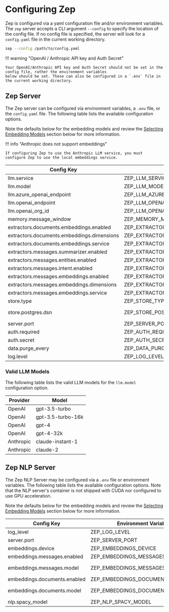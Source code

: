 # Configuring Zep

Zep is configured via a yaml configuration file and/or environment variables.
The `zep` server accepts a CLI argument `--config` to specify the location of the config file.
If no config file is specified, the server will look for a `config.yaml` file in the current working directory.

```bash
zep --config /path/to/config.yaml
```

!!! warning "OpenAI / Anthropic API key and Auth Secret"

    Your OpenAI/Anthropic API key and Auth Secret should not be set in the config file, rather the environment variables
    below should be set. These can also be configured in a `.env` file in the current working directory.

## Zep Server

The Zep server can be configured via environment variables, a `.env` file, or the `config.yaml` file. The following table lists the available configuration options.

Note the defaults below for the embedding models and review the [Selecting Embedding Models](#selecting-embedding-models) section below for more information.

!!! info "Anthropic does not support embeddings"

    If configuring Zep to use the Anthropic LLM service, you must configure Zep to use the local embeddings service.

| Config Key                                 | Environment Variable                           | Default                                                      |
| ------------------------------------------ | ---------------------------------------------- | ------------------------------------------------------------ |
| llm.service                                | ZEP_LLM_SERVICE                                | openai                                                       |
| llm.model                                  | ZEP_LLM_MODEL                                  | gpt-3.5-turbo                                                |
| llm.azure_openai_endpoint                  | ZEP_LLM_AZURE_OPENAI_ENDPOINT                  | undefined                                                    |
| llm.openai_endpoint                        | ZEP_LLM_OPENAI_ENDPOINT                        | undefined                                                    |
| llm.openai_org_id                          | ZEP_LLM_OPENAI_ORG_ID                          | undefined                                                    |
| memory.message_window                      | ZEP_MEMORY_MESSAGE_WINDOW                      | 12                                                           |
| extractors.documents.embeddings.enabled    | ZEP_EXTRACTORS_DOCUMENTS_EMBEDDINGS_ENABLED    | true                                                         |
| extractors.documents.embeddings.dimensions | ZEP_EXTRACTORS_DOCUMENTS_EMBEDDINGS_DIMENSIONS | 384                                                          |
| extractors.documents.embeddings.service    | ZEP_EXTRACTORS_DOCUMENTS_EMBEDDINGS_SERVICE    | local                                                        |
| extractors.messages.summarizer.enabled     | ZEP_EXTRACTORS_MESSAGES_SUMMARIZER_ENABLED     | true                                                         |
| extractors.messages.entities.enabled       | ZEP_EXTRACTORS_MESSAGES_ENTITIES_ENABLED       | true                                                         |
| extractors.messages.intent.enabled         | ZEP_EXTRACTORS_MESSAGES_INTENT_ENABLED         | false                                                        |
| extractors.messages.embeddings.enabled     | ZEP_EXTRACTORS_MESSAGES_EMBEDDINGS_ENABLED     | true                                                         |
| extractors.messages.embeddings.dimensions  | ZEP_EXTRACTORS_MESSAGES_EMBEDDINGS_DIMENSIONS  | 384                                                          |
| extractors.messages.embeddings.service     | ZEP_EXTRACTORS_MESSAGES_EMBEDDINGS_SERVICE     | local                                                        |
| store.type                                 | ZEP_STORE_TYPE                                 | postgres                                                     |
| store.postgres.dsn                         | ZEP_STORE_POSTGRES_DSN                         | postgres://postgres:postgres@localhost:5432/?sslmode=disable |
| server.port                                | ZEP_SERVER_PORT                                | 8000                                                         |
| auth.required                              | ZEP_AUTH_REQUIRED                              | false                                                        |
| auth.secret                                | ZEP_AUTH_SECRET                                | do-not-use-this-secret-in-production                         |
| data.purge_every                           | ZEP_DATA_PURGE_EVERY                           | 60                                                           |
| log.level                                  | ZEP_LOG_LEVEL                                  | info                                                         |

### Valid LLM Models

The following table lists the valid LLM models for the `llm.model` configuration option.

| Provider  | Model             |
| --------- | ----------------- |
| OpenAI    | gpt-3.5-turbo     |
| OpenAI    | gpt-3.5-turbo-16k |
| OpenAI    | gpt-4             |
| OpenAI    | gpt-4-32k         |
| Anthropic | claude-instant-1  |
| Anthropic | claude-2          |

## Zep NLP Server

The Zep NLP Server may be configured via a `.env` file or environment variables.
The following table lists the available configuration options.
Note that the NLP server's container is not shipped with CUDA nor configured to use GPU acceleration.

Note the defaults below for the embedding models and review the [Selecting Embedding Models](#selecting-embedding-models) section below for more information.

| Config Key                   | Environment Variable             | Default          |
| ---------------------------- | -------------------------------- | ---------------- |
| log_level                    | ZEP_LOG_LEVEL                    | info             |
| server.port                  | ZEP_SERVER_PORT                  | 5557             |
| embeddings.device            | ZEP_EMBEDDINGS_DEVICE            | cpu              |
| embeddings.messages.enabled  | ZEP_EMBEDDINGS_MESSAGES_ENABLED  | true             |
| embeddings.messages.model    | ZEP_EMBEDDINGS_MESSAGES_MODEL    | all-MiniLM-L6-v2 |
| embeddings.documents.enabled | ZEP_EMBEDDINGS_DOCUMENTS_ENABLED | true             |
| embeddings.documents.model   | ZEP_EMBEDDINGS_DOCUMENTS_MODEL   | all-MiniLM-L6-v2 |
| nlp.spacy_model              | ZEP_NLP_SPACY_MODEL              | en_core_web_sm   |
